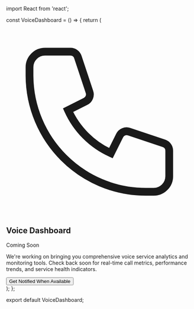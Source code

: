import React from 'react';

const VoiceDashboard = () => {
  return (
    <div className="flex flex-col items-center justify-center p-12 h-96">
      <div className="bg-white rounded-lg shadow-lg p-10 max-w-md text-center">
        <div className="mb-6">
          <div className="w-16 h-16 bg-pink-100 rounded-full flex items-center justify-center mx-auto">
            <svg className="w-8 h-8 text-pink-500" viewBox="0 0 24 24" fill="none" stroke="currentColor" strokeWidth="2">
              <path strokeLinecap="round" strokeLinejoin="round" d="M3 5a2 2 0 012-2h3.28a1 1 0 01.948.684l1.498 4.493a1 1 0 01-.502 1.21l-2.257 1.13a11.042 11.042 0 005.516 5.516l1.13-2.257a1 1 0 011.21-.502l4.493 1.498a1 1 0 01.684.949V19a2 2 0 01-2 2h-1C9.716 21 3 14.284 3 6V5z" />
            </svg>
          </div>
        </div>
        <h2 className="text-2xl font-bold mb-2">Voice Dashboard</h2>
        <div className="flex items-center justify-center mb-4">
          <div className="w-3 h-3 bg-yellow-500 rounded-full mr-2"></div>
          <span className="text-yellow-700 font-medium">Coming Soon</span>
        </div>
        <p className="text-gray-600 mb-6">
          We're working on bringing you comprehensive voice service analytics and monitoring tools. 
          Check back soon for real-time call metrics, performance trends, and service health indicators.
        </p>
        <button className="bg-pink-500 text-white px-6 py-2 rounded-md hover:bg-pink-600 transition-colors">
          Get Notified When Available
        </button>
      </div>
    </div>
  );
};

export default VoiceDashboard;

